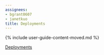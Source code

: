 ```yaml
---
assignees:
- bgrant0607
- janetkuo
title: Deployments
---
```


{% include user-guide-content-moved.md %}

[Deployments](/docs/concepts/workloads/controllers/deployment/)
